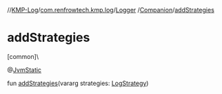 //[KMP-Log](../../../../index.md)/[com.renfrowtech.kmp.log](../../index.md)/[Logger](../index.md)
/[Companion](index.md)/[addStrategies](add-strategies.md)

# addStrategies

[common]\

@[JvmStatic](https://kotlinlang.org/api/latest/jvm/stdlib/kotlin.jvm/-jvm-static/index.html)

fun [addStrategies](add-strategies.md)(vararg
strategies: [LogStrategy](../../../com.renfrowtech.kmp.log.strategy/-log-strategy/index.md))
